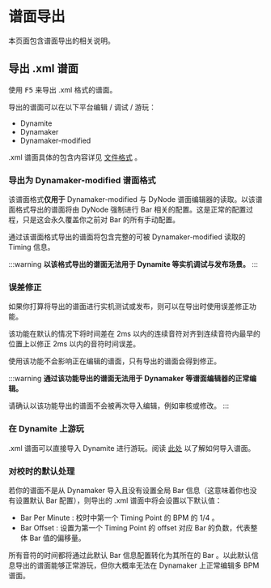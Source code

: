 # 谱面导出

本页面包含谱面导出的相关说明。

## 导出 .xml 谱面

使用 <kbd>F5</kbd> 来导出 .xml 格式的谱面。

导出的谱面可以在以下平台编辑 / 调试 / 游玩：

* Dynamite
* Dynamaker
* Dynamaker-modified

.xml 谱面具体的包含内容详见 [文件格式](/guide/file-formats.html#xml) 。

### 导出为 Dynamaker-modified 谱面格式

该谱面格式**仅用于** Dynamaker-modified 与 DyNode 谱面编辑器的读取。以该谱面格式导出的谱面将由 DyNode 强制进行 Bar 相关的配置。这是正常的配置过程，只是这会永久覆盖你之前对 Bar 的所有手动配置。

通过该谱面格式导出的谱面将包含完整的可被 Dynamaker-modified 读取的 Timing 信息。

:::warning
**以该格式导出的谱面无法用于 Dynamite 等实机调试与发布场景。**
:::
### 误差修正

如果你打算将导出的谱面进行实机测试或发布，则可以在导出时使用误差修正功能。

该功能在默认的情况下将时间差在 2ms 以内的连续音符对齐到连续音符内最早的位置上以修正 2ms 以内的音符时间误差。

使用该功能不会影响正在编辑的谱面，只有导出的谱面会得到修正。

:::warning
**通过该功能导出的谱面无法用于 Dynamaker 等谱面编辑器的正常编辑。**

请确认以该功能导出的谱面不会被再次导入编辑，例如审核或修改。
:::


### 在 Dynamite 上游玩

.xml 谱面可以直接导入 Dynamite 进行游玩。阅读 [此处](https://www.bilibili.com/read/cv17021429) 以了解如何导入谱面。

### 对校时的默认处理

若你的谱面不是从 Dynamaker 导入且没有设置全局 Bar 信息（这意味着你也没有设置默认 Bar 配置），则导出的 .xml 谱面中将会设置以下默认值：

* Bar Per Minute : 校时中第一个 Timing Point 的 BPM 的 $1/4$ 。
* Bar Offset : 设置为第一个 Timing Point 的 offset 对应 Bar 的负数，代表整体 Bar 值的偏移量。

所有音符的时间都将通过此默认 Bar 信息配置转化为其所在的 Bar 。以此默认信息导出的谱面能够正常游玩，但你大概率无法在 Dynamaker 上正常编辑多 BPM 谱面。